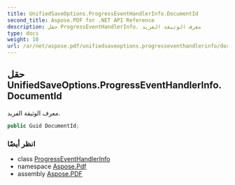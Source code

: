 ```yaml
---
title: UnifiedSaveOptions.ProgressEventHandlerInfo.DocumentId
second_title: Aspose.PDF for .NET API Reference
description: حقل ProgressEventHandlerInfo. معرف الوثيقة الفريد
type: docs
weight: 10
url: /ar/net/aspose.pdf/unifiedsaveoptions.progresseventhandlerinfo/documentid/
---
```

## حقل UnifiedSaveOptions.ProgressEventHandlerInfo.DocumentId

معرف الوثيقة الفريد.

```csharp
public Guid DocumentId;
```

### انظر أيضًا

* class [ProgressEventHandlerInfo](../)
* namespace [Aspose.Pdf](../../../aspose.pdf/)
* assembly [Aspose.PDF](../../../)